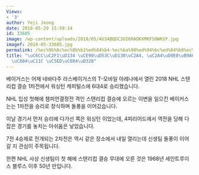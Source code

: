 ```yaml
---
Views:
- '3'
author: Yeji Jeong
date: 2018-05-29 15:59:14
id: 33605
image: /wp-content/uploads/2018/05/4U34BQDC3UI6RAOKXMKFSOWKUY.jpg
imagef: 2018-05-33605.jpg
permalink: /%ec%9b%8c%ec%8b%b1%ed%84%b4-%ec%ba%90%ed%94%bc%ed%84%b8%ec%8a%a4-%ec%8a%a4%ed%83%a0%eb%a6%ac%ec%bb%b5-1%ec%b0%a8%ec%a0%84%ec%84%9c-%ec%97%ad%ec%a0%84%ed%8c%a8/
title: "\uC6CC\uC2F1\uD134 \uCE90\uD53C\uD138\uC2A4, \uC2A4\uD0E0\uB9AC\uCEF5 1\uCC28\
  \uC804\uC11C \uC5ED\uC804\uD328"
---
```


베이거스는 어제 네바다주 라스베이거스의 T-모바일 아레나에서 열린 2018 NHL 스탠리컵 결승 1차전에서 워싱턴 캐피털스에 6대4로 승리했습니다.

NHL 입성 첫해에 챔피언결정전 격인 스탠리컵 결승에 오르는 이변을 일으킨 베이커스는는 1차전을 승리로 장식하며 돌풍을 이어갔습니다.

이날 경기서 먼저 승리에 다가선 쪽은 워싱턴 이었는데, 4피리어드에서 역전을 당해 다잡은 경기를 놓치는 아쉬움은 낳았습니다.

7전 4승제로 전개되는 2차전은 역시 같은 장소에서 내일 열리는데 신생팀 돌풍이 이어갈 지 관심이 주목됩니다.

한편 NHL 사상 신생팀이 첫 해에 스탠리컵 결승 무대에 오른 것은 1968년 세인트루이스 블루스 이후 50년 만입니다.